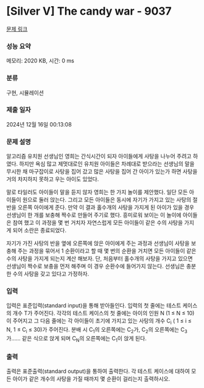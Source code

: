 # [Silver V] The candy war - 9037 

[문제 링크](https://www.acmicpc.net/problem/9037) 

### 성능 요약

메모리: 2020 KB, 시간: 0 ms

### 분류

구현, 시뮬레이션

### 제출 일자

2024년 12월 16일 00:13:08

### 문제 설명

<p>알고리즘 유치원 선생님인 영희는 간식시간이 되자 아이들에게 사탕을 나누어 주려고 하였다. 하지만 욕심 많고 제멋대로인 유치원 아이들은 차례대로 받으라는 선생님의 말을 무시한 채 마구잡이로 사탕을 집어 갔고 많은 사탕을 집어 간 아이가 있는가 하면 사탕을 거의 차지하지 못하고 우는 아이도 있었다. </p>

<p>말로 타일러도 아이들이 말을 듣지 않자 영희는 한 가지 놀이를 제안했다. 일단 모든 아이들이 원으로 둘러 앉는다. 그리고 모든 아이들은 동시에 자기가 가지고 있는 사탕의 절반을 오른쪽 아이에게 준다. 만약 이 결과 홀수개의 사탕을 가지게 된 아이가 있을 경우 선생님이 한 개를 보충해 짝수로 만들어 주기로 했다. 흥미로워 보이는 이 놀이에 아이들은 참여 했고 이 과정을 몇 번 거치자 자연스럽게 모든 아이들이 같은 수의 사탕을 가지게 되어 소란은 종료되었다.</p>

<p>자기가 가진 사탕의 반을 옆에 오른쪽에 앉은 아이에게 주는 과정과 선생님이 사탕을 보충해 주는 과정을 묶어서 1 순환이라고 할 때 몇 번의 순환을 거치면 모든 아이들이 같은 수의 사탕을 가지게 되는지 계산 해보자. 단, 처음부터 홀수개의 사탕을 가지고 있으면 선생님이 짝수로 보충을 먼저 해주며 이 경우 순환수에 들어가지 않는다. 선생님은 충분한 수의 사탕을 갖고 있다고 가정하자.</p>

### 입력 

 <p>입력은 표준입력(standard input)을 통해 받아들인다. 입력의 첫 줄에는 테스트 케이스의 개수 T가 주어진다. 각각의 테스트 케이스의 첫 줄에는 아이의 인원 N (1 ≤ N ≤ 10)이 주어지고 그 다음 줄에는 각 아이들이 초기에 가지고 있는 사탕의 개수 C<sub>i</sub> ( 1 ≤ i ≤ N, 1 ≤ C<sub>i</sub> ≤ 30)가 주어진다. 분배 시 C<sub>1</sub>의 오른쪽에는 C<sub>2</sub>가, C<sub>2</sub>의 오른쪽에는 C<sub>3</sub>가…… 같은 식으로 앉게 되며 C<sub>N</sub>의 오른쪽에는 C<sub>1</sub>이 앉게 된다.</p>

### 출력 

 <p>출력은 표준출력(standard output)을 통하여 출력한다. 각 테스트 케이스에 대하여 모든 아이가 같은 개수의 사탕을 가질 때까지 몇 순환이 걸리는지 출력하시오.</p>

